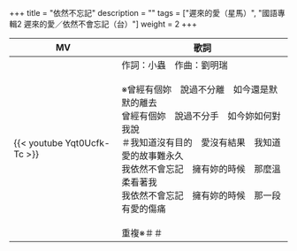 +++
title = "依然不忘記"
description = ""
tags = ["遲來的愛（星馬）", "國語專輯2 遲來的愛／依然不會忘記（台）"]
weight = 2
+++

MV  | 歌詞  
--------------|-------
{{< youtube Yqt0Ucfk-Tc >}}|作詞：小蟲　作曲：劉明瑞<br/><br/>※曾經有個妳　說過不分離　如今還是默默的離去<br/>曾經有個妳　說過不分手　如今妳如何對我說<br/>＃我知道沒有目的　愛沒有結果　我知道愛的故事難永久<br/>我依然不會忘記　擁有妳的時候　那麼溫柔看著我<br/>我依然不會忘記　擁有妳的時候　那一段有愛的傷痛<br/><br/>重複※＃＃